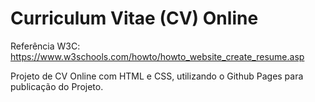 # Curriculum Vitae (CV) Online

Referência W3C: https://www.w3schools.com/howto/howto_website_create_resume.asp


Projeto de CV Online com HTML e CSS, utilizando o Github Pages para publicação do Projeto. 
